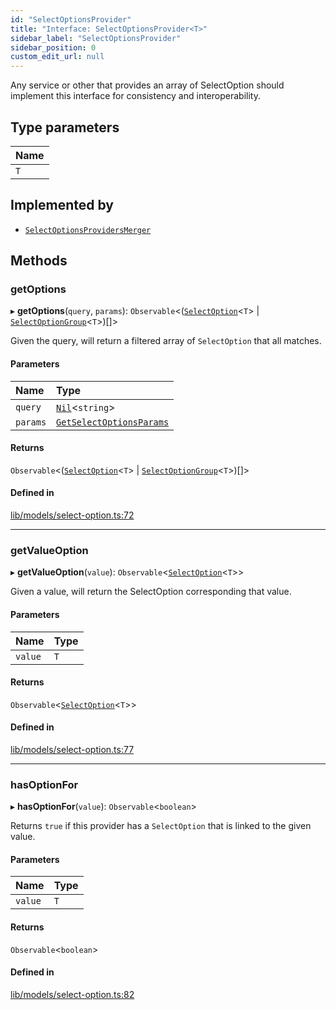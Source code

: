 ```yaml
---
id: "SelectOptionsProvider"
title: "Interface: SelectOptionsProvider<T>"
sidebar_label: "SelectOptionsProvider"
sidebar_position: 0
custom_edit_url: null
---
```


Any service or other that provides an array of SelectOption should implement this interface for consistency and interoperability.

## Type parameters

| Name |
| :------ |
| `T` |

## Implemented by

- [`SelectOptionsProvidersMerger`](../classes/SelectOptionsProvidersMerger)

## Methods

### getOptions

▸ **getOptions**(`query`, `params`): `Observable`<([`SelectOption`](SelectOption)<`T`\> \| [`SelectOptionGroup`](SelectOptionGroup)<`T`\>)[]\>

Given the query, will return a filtered array of `SelectOption` that all matches.

#### Parameters

| Name | Type |
| :------ | :------ |
| `query` | [`Nil`](../modules#nil)<`string`\> |
| `params` | [`GetSelectOptionsParams`](GetSelectOptionsParams) |

#### Returns

`Observable`<([`SelectOption`](SelectOption)<`T`\> \| [`SelectOptionGroup`](SelectOptionGroup)<`T`\>)[]\>

#### Defined in

[lib/models/select-option.ts:72](https://github.com/cognizone/ng-cognizone/blob/861cbad/libs/model-utils/src/lib/models/select-option.ts#L72)

___

### getValueOption

▸ **getValueOption**(`value`): `Observable`<[`SelectOption`](SelectOption)<`T`\>\>

Given a value, will return the SelectOption corresponding that value.

#### Parameters

| Name | Type |
| :------ | :------ |
| `value` | `T` |

#### Returns

`Observable`<[`SelectOption`](SelectOption)<`T`\>\>

#### Defined in

[lib/models/select-option.ts:77](https://github.com/cognizone/ng-cognizone/blob/861cbad/libs/model-utils/src/lib/models/select-option.ts#L77)

___

### hasOptionFor

▸ **hasOptionFor**(`value`): `Observable`<`boolean`\>

Returns `true` if this provider has a `SelectOption` that is linked to the given value.

#### Parameters

| Name | Type |
| :------ | :------ |
| `value` | `T` |

#### Returns

`Observable`<`boolean`\>

#### Defined in

[lib/models/select-option.ts:82](https://github.com/cognizone/ng-cognizone/blob/861cbad/libs/model-utils/src/lib/models/select-option.ts#L82)
